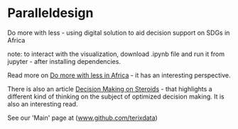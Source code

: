 # Paralleldesign

Do more with less - using digital solution to aid decision support on SDGs in Africa

note: to interact with the visualization, download .ipynb file and run it from jupyter - after installing dependencies.

Read more on [Do more with less in Africa](https://medium.com/@ParallelDesign/do-more-with-less-in-africa-31df425f5507) - it has an interesting perspective.

There is also an article [Decision Making on Steroids](https://medium.com/@ParallelDesign/decision-making-on-steroids-cecf0be78e5d)  - that highlights a different kind of thinking on the subject of optimized decision making. It is also an interesting read. 

See our 'Main' page at (www.github.com/terixdata)
